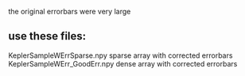 the original errorbars were very large
## use these files:

KeplerSampleWErrSparse.npy	sparse array with corrected errorbars
KeplerSampleWErr_GoodErr.npy dense array with corrected errorbars
